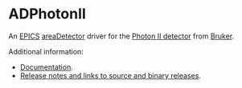 ADPhotonII
========
An 
[EPICS](http://www.aps.anl.gov/epics/) 
[areaDetector](http://cars.uchicago.edu/software/epics/areaDetector.html) 
driver for the [Photon II detector](https://www.bruker.com/products/x-ray-diffraction-and-elemental-analysis/single-crystal-x-ray-diffraction/sc-xrd-components/sc-xrd-components/overview/sc-xrd-components/detectors/photon-ii.html) from 
[Bruker](http://www.bruker.com/).

Additional information:
* [Documentation](http://cars.uchicago.edu/software/epics/PhotonIIDoc.html).
* [Release notes and links to source and binary releases](RELEASE.md).
